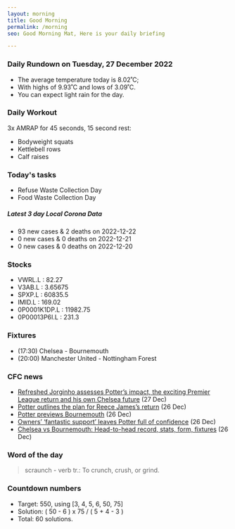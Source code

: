 ```yaml
---
layout: morning
title: Good Morning
permalink: /morning
seo: Good Morning Mat, Here is your daily briefing

---
```


<!-- weather_marker starts -->
### Daily Rundown on Tuesday, 27 December 2022

- The average temperature today is 8.02˚C;
- With highs of 9.93˚C and lows of 3.09˚C.
- You can expect light rain for the day.

<!-- weather_marker ends -->

### Daily Workout
<!-- workout_marker starts -->
3x AMRAP for 45 seconds, 15 second rest:

- Bodyweight squats
- Kettlebell rows
- Calf raises

<!-- workout_marker ends -->

### Today's tasks
<!-- task_marker starts -->
- Refuse Waste Collection Day
- Food Waste Collection Day

<!-- task_marker ends -->

<!-- c19_marker starts -->
##### Latest 3 day Local Corona Data

- 93 new cases & 2 deaths on 2022-12-22
- 0 new cases & 0 deaths on 2022-12-21
- 0 new cases & 0 deaths on 2022-12-20

<!-- c19_marker ends -->

### Stocks

<!-- stocks_marker starts -->

- VWRL.L : 82.27
- V3AB.L : 3.65675
- SPXP.L : 60835.5
- IMID.L : 169.02
- 0P0001K1DP.L : 11982.75
- 0P00013P6I.L : 231.3

<!-- stocks_marker ends -->

### Fixtures

<!-- sports_marker starts -->

<ul>
<li>(17:30) Chelsea - Bournemouth</li>
<li>(20:00) Manchester United - Nottingham Forest</li>
</ul>

<!-- sports_marker ends -->

### CFC news

<!-- cfc_marker starts -->
- [Refreshed Jorginho assesses Potter’s impact, the exciting Premier League return and his own Chelsea future](https://chelseafc.com/en/news/article/refreshed-jorginho-assesses-potters-impact-the-exciting-premier-league) (27 Dec)
- [Potter outlines the plan for Reece James’s return](https://chelseafc.com/en/news/article/potter-outlines-the-plan-for-reece-jamess-return) (26 Dec)
- [Potter previews Bournemouth](https://chelseafc.com/en/video/graham-gives-us-his-thoughts-on-the-return-of-the-premier-league) (26 Dec)
- [Owners’ ‘fantastic support’ leaves Potter full of confidence](https://chelseafc.com/en/news/article/owners-fantastic-support-leaves-potter-full-of-confidence) (26 Dec)
- [Chelsea vs Bournemouth: Head-to-head record, stats, form, fixtures](https://chelseafc.com/en/news/article/chelsea-vs-bournemouth-stats-form-record-) (26 Dec)

<!-- cfc_marker ends -->

### Word of the day
<!-- word_marker starts -->

 > scraunch - verb tr.: To crunch, crush, or grind.

<!-- word_marker ends -->

### Countdown numbers
<!-- game_marker starts -->

- Target: 550, using [3, 4, 5, 6, 50, 75]
- Solution: ( 50 - 6 ) x 75 / ( 5 + 4 - 3 )
- Total: 60 solutions.

<!-- game_marker ends -->